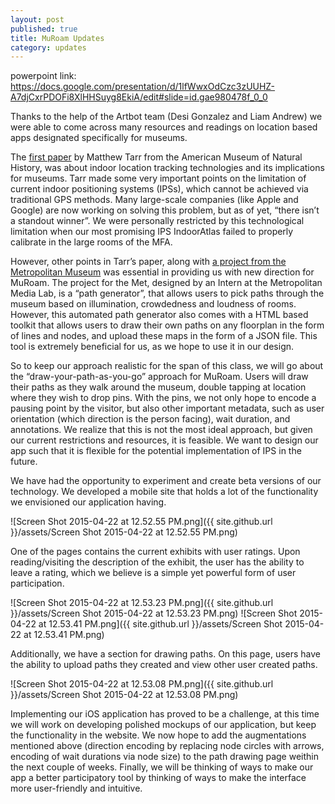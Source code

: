 ```yaml
---
layout: post
published: true
title: MuRoam Updates
category: updates
---
```


powerpoint link: https://docs.google.com/presentation/d/1lfWwxOdCzc3zUUHZ-A7djCxrPDOFi8XlHHSuyg8EkiA/edit#slide=id.gae980478f_0_0

Thanks to the help of the Artbot team (Desi Gonzalez and Liam Andrew) we were able to come across many resources and readings on location based apps designated specifically for museums.

The [first paper](http://mw2015.museumsandtheweb.com/paper/location-location-location-the-proliferation-of-indoor-positioning-and-what-it-means-and-doesnt-mean-for-museums/) by Matthew Tarr from the American Museum of Natural History, was about indoor location tracking technologies and its implications for museums. Tarr made some very important points on the limitation of current indoor positioning systems (IPSs), which cannot be achieved via traditional GPS methods. Many large-scale companies (like Apple and Google) are now working on solving this problem, but as of yet, “there isn’t a standout winner”. We were personally restricted by this technological limitation when our most promising IPS IndoorAtlas failed to properly calibrate in the large rooms of the MFA.

However, other points in Tarr’s paper, along with [a project from the Metropolitan Museum](http://www.metmuseum.org/about-the-museum/museum-departments/office-of-the-director/digital-media-department/digital-underground/2014/accessible-wayfinding) was essential in providing us with new direction for MuRoam. The project for the Met, designed by an Intern at the Metropolitan Media Lab, is a “path generator”, that allows users to pick paths through the museum based on illumination, crowdedness and loudness of rooms. However, this automated path generator also comes with a HTML based toolkit that allows users to draw their own paths on any floorplan in the form of lines and nodes, and upload these maps in the form of a JSON file. This tool is extremely beneficial for us, as we hope to use it in our design.

So to keep our approach realistic for the span of this class, we will go about the “draw-your-path-as-you-go” approach for MuRoam. Users will draw their paths as they walk around the museum, double tapping at location where they wish to drop pins. With the pins, we not only hope to encode a pausing point by the visitor, but also other important metadata, such as user orientation (which direction is the person facing), wait duration, and annotations. We realize that this is not the most ideal approach, but given our current restrictions and resources, it is feasible.  We want to design our app such that it is flexible for the potential implementation of IPS in the future.

We have had the opportunity to experiment and create beta versions of our technology. We developed a mobile site that holds a lot of the functionality we envisioned our application having.

![Screen Shot 2015-04-22 at 12.52.55 PM.png]({{ site.github.url }}/assets/Screen Shot 2015-04-22 at 12.52.55 PM.png)

One of the pages contains the current exhibits with user ratings. Upon reading/visiting the description of the exhibit, the user has the ability to leave a rating, which we believe is a simple yet powerful form of user participation.

![Screen Shot 2015-04-22 at 12.53.23 PM.png]({{ site.github.url }}/assets/Screen Shot 2015-04-22 at 12.53.23 PM.png)
![Screen Shot 2015-04-22 at 12.53.41 PM.png]({{ site.github.url }}/assets/Screen Shot 2015-04-22 at 12.53.41 PM.png)

Additionally, we have a section for drawing paths. On this page, users have the ability to upload paths they created and view other user created paths.

![Screen Shot 2015-04-22 at 12.53.08 PM.png]({{ site.github.url }}/assets/Screen Shot 2015-04-22 at 12.53.08 PM.png)


Implementing our iOS application has proved to be a challenge, at this time we will work on developing polished mockups of our application, but keep the functionality in the website. We now hope to add the augmentations mentioned above (direction encoding by replacing node circles with arrows, encoding of wait durations via node size) to the path drawing page weithin the next couple of weeks. Finally, we will be thinking of ways to make our app a better participatory tool by thinking of ways to make the interface more user-friendly and intuitive.